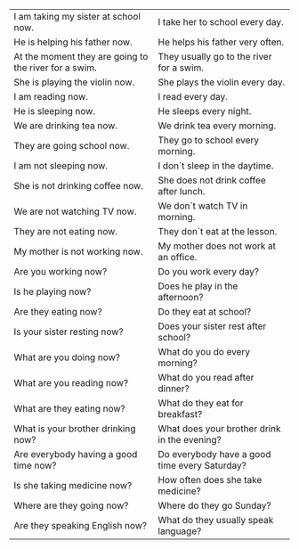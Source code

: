 <table>
<tr><td>I am taking my sister at school now. </td><td>I take her to school every day.</td></tr>
<tr><td>He is helping his father now.</td><td>He helps his father very often.</td></tr>
<tr><td>At the moment they are going to the river for a swim.</td><td>They usually go to the river for a swim.</td></tr>
<tr><td>She is playing the violin now.</td><td>She plays the violin every day.</td></tr>
<tr><td>I am reading now.</td><td>I read every day.</td></tr>
<tr><td>He is sleeping now.</td><td>He sleeps every night.</td></tr>
<tr><td>We are drinking tea now. </td><td>We drink tea every morning.</td></tr>
<tr><td>They are going school now. </td><td>They go to school every morning.</td></tr>
<tr><td>I am not sleeping now.</td><td>I don`t sleep in the daytime.</td></tr>
<tr><td>She is not drinking coffee now.</td><td>She does not drink coffee after lunch.</td></tr>
<tr><td>We are not watching TV now. </td><td>We don`t watch TV in morning.</td></tr>
<tr><td>They are not eating now. </td><td>They don`t eat at the lesson.</td></tr>
<tr><td>My mother is not working now. </td><td>My mother does not work at an office.</td></tr>
<tr><td>Are you working now? </td><td>Do you work every day?</td></tr>
<tr><td>Is he playing now? </td><td>Does he play in the afternoon?</td></tr>
<tr><td>Are they eating now? </td><td>Do they eat at school?</td></tr>
<tr><td>Is your sister resting now? </td><td>Does your sister rest after school?</td></tr>
<tr><td>What are you doing now? </td><td>What do you do every morning?</td></tr>
<tr><td>What are you reading now? </td><td>What do you read after dinner?</td></tr>
<tr><td>What are they eating now?  </td><td>What do they eat for breakfast? </td></tr>
<tr><td>What is your brother drinking now? </td><td>What does your brother drink in the evening?</td></tr>
<tr><td>Are everybody having a good time now? </td><td>Do everybody have a good time every Saturday?</td></tr>
<tr><td>Is she taking medicine now? </td><td>How often does she take medicine?</td></tr>
<tr><td>Where are they going now? </td><td>Where do they go Sunday?</td></tr>
<tr><td>Are they speaking English now? </td><td> What do they usually speak language?</td></tr>
</table>




                       
                             
       
                              
                                          
                                         
                                   
                                 
                                      
                            
                               
                                  
                             
                                      
                                        
                                      
                               
                                   
                                 
                                
                        
                     
                               
                                 
                           